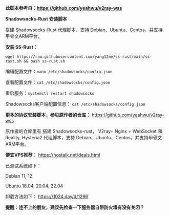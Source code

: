 **此脚本参考自：https://github.com/yeahwu/v2ray-wss**

**Shadowsocks-Rust 安装脚本**

搭建 Shadowsocks-Rust 代理脚本，支持 Debian、Ubuntu、Centos，并支持甲骨文ARM平台。


**安装 SS-Rust：**

```
wget https://raw.githubusercontent.com/yang12me/ss-rust/main/ss-rust.sh && bash ss-rust.sh
```

编辑配置文件：`nano /etc/shadowsocks/config.json`

查看配置文件：`cat /etc/shadowsocks/config.json`

重启服务：`systemctl restart shadowsocks`

Shadowsocks客户端配置信息：
`cat /etc/shadowsocks/config.json`

**更多的协议安装脚本，参见原作者的仓库：**
https://github.com/yeahwu/v2ray-wss


原作者的仓库里有 搭建 Shadowsocks-rust， V2ray+ Nginx + WebSocket 和 Reality, Hysteria2 代理脚本，支持 Debian、Ubuntu、Centos，并支持甲骨文ARM平台。


**便宜VPS推荐：** https://hostalk.net/deals.html


已测试系统如下：

Debian 11, 12

Ubuntu 18.04, 20.04, 22.04


卸载方法如下：
https://1024.day/d/1296

**提醒：连不上的朋友，建议先检查一下服务器自带防火墙有没有关闭？**

